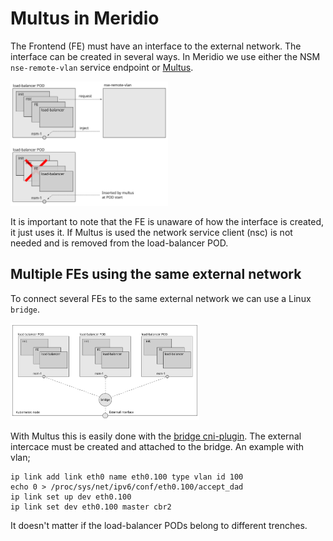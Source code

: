 # Multus in Meridio

The Frontend (FE) must have an interface to the external network. The
interface can be created in several ways. In Meridio we use either the
NSM `nse-remote-vlan` service endpoint or [Multus](
https://github.com/k8snetworkplumbingwg/multus-cni).

<img src="resources/multus-interface.svg" width="50%" />

It is important to note that the FE is unaware of how the interface is
created, it just uses it. If Multus is used the network
service client (nsc) is not needed and is removed from the
load-balancer POD.



## Multiple FEs using the same external network

To connect several FEs to the same external network we can use a Linux
`bridge`.

<img src="resources/multus-bridge.svg" width="60%" />

With Multus this is easily done with the [bridge cni-plugin](
https://www.cni.dev/plugins/current/main/bridge/). The external
intercace must be created and attached to the bridge. An example with vlan;

```
ip link add link eth0 name eth0.100 type vlan id 100
echo 0 > /proc/sys/net/ipv6/conf/eth0.100/accept_dad
ip link set up dev eth0.100
ip link set dev eth0.100 master cbr2
```

It doesn't matter if the load-balancer PODs belong to different trenches.


